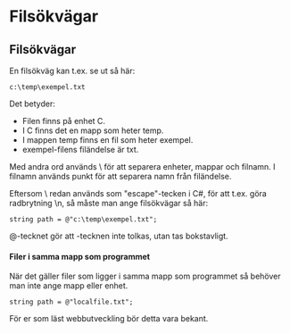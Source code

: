 # Filsökvägar

## Filsökvägar

En filsökväg kan t.ex. se ut så här:

```text
c:\temp\exempel.txt
```

Det betyder:

* Filen finns på enhet C.
* I C finns det en mapp som heter temp.
* I mappen temp finns en fil som heter exempel.
* exempel-filens filändelse är txt.

Med andra ord används \ för att separera enheter, mappar och filnamn. I filnamn används punkt för att separera namn från filändelse.

Eftersom \ redan används som "escape"-tecken i C\#, för att t.ex. göra radbrytning \n, så måste man ange filsökvägar så här:

```text
string path = @"c:\temp\exempel.txt";
```

@-tecknet gör att \-tecknen inte tolkas, utan tas bokstavligt.

#### Filer i samma mapp som programmet <a id="h.p_GkVdjQel-LgI"></a>

När det gäller filer som ligger i samma mapp som programmet så behöver man inte ange mapp eller enhet.

```text
string path = @"localfile.txt";
```

För er som läst webbutveckling bör detta vara bekant.

